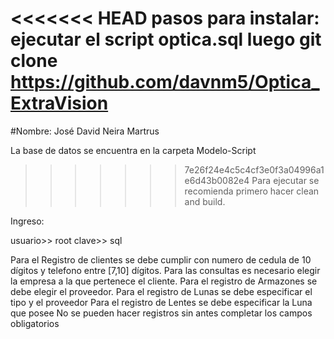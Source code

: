 <<<<<<< HEAD
pasos para instalar:
ejecutar el script optica.sql
luego git clone https://github.com/davnm5/Optica_ExtraVision
=======
#Nombre: José David Neira Martrus

La base de datos se encuentra en la carpeta Modelo-Script
>>>>>>> 7e26f24e4c5c4cf3e0f3a04996a1e6d43b0082e4
Para ejecutar se recomienda primero hacer clean and build. 

Ingreso:

usuario>> root
clave>> sql

Para el Registro de clientes se debe cumplir con numero de cedula de 10 dígitos y telefono entre [7,10] dígitos. 
Para las consultas es necesario elegir la empresa a la que pertenece el cliente.
Para el registro de Armazones se debe elegir el proveedor. 
Para el registro de Lunas se debe especificar el tipo y el proveedor
Para el registro de Lentes se debe especificar la Luna que posee
No se pueden hacer registros sin antes completar los campos obligatorios
